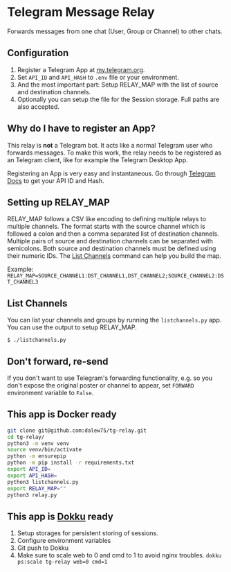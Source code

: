 Telegram Message Relay
======================

Forwards messages from one chat (User, Group or Channel) to other chats.

Configuration
-------------

1.  Register a Telegram App at
    [my.telegram.org](https://my.telegram.org/).
2.  Set `API_ID` and `API_HASH` to `.env` file
    or your environment.
3.  And the most important part: Setup RELAY_MAP with the list
    of source and destination channels.
4.  Optionally you can setup the file for the Session storage. Full
    paths are also accepted.

Why do I have to register an App?
---------------------------------

This relay is **not** a Telegram bot. It acts like a normal Telegram
user who forwards messages. To make this work, the relay needs to be
registered as an Telegram client, like for example the Telegram Desktop
App.

Registering an App is very easy and instantaneous. Go through [Telegram
Docs](https://core.telegram.org/api/obtaining_api_id) to get your API ID
and Hash.

Setting up RELAY_MAP
------------------------------

RELAY_MAP follows a CSV like encoding to defining multiple relays to multiple
channels. The format starts with the source channel which is followed a colon
and then a comma separated list of destination channels. Multiple pairs of
source and destination channels can be separated with semicolons. Both source
and destination channels must be defined using their numeric IDs. The [List
Channels](#listchannels) command can help you build the map.

Example:
`RELAY_MAP=SOURCE_CHANNEL1:DST_CHANNEL1,DST_CHANNEL2;SOURCE_CHANNEL2:DST_CHANNEL3`

List Channels <a name="listchannels"></a>
-------------

You can list your channels and groups by running the `listchannels.py`
app. You can use the output to setup RELAY_MAP.

`$ ./listchannels.py`

Don't forward, re-send
----------------------

If you don't want to use Telegram's forwarding functionality, e.g. so
you don't expose the original poster or channel to appear, set
`FORWARD` environment variable to `False`.

This app is Docker ready
------------------------

```sh
git clone git@github.com:dalew75/tg-relay.git
cd tg-relay/
python3 -m venv venv
source venv/bin/activate
python -m ensurepip
python -m pip install -r requirements.txt
export API_ID=
export API_HASH=
python3 listchannels.py 
export RELAY_MAP=""
python3 relay.py 

```

This app is [Dokku](http://dokku.viewdocs.io/dokku/) ready
----------------------------------------------------------

1.  Setup storages for persistent storing of sessions.
2.  Configure environment variables
3.  Git push to Dokku
4.  Make sure to scale web to 0 and cmd to 1 to avoid nginx troubles.
    `dokku ps:scale tg-relay web=0 cmd=1`
